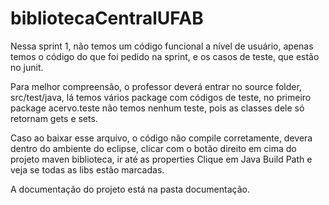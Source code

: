 # bibliotecaCentralUFAB

Nessa sprint 1, não temos um código funcional a nível de usuário, apenas temos o código do que foi pedido na sprint, e os casos de teste, que estão no junit. 

Para melhor compreensão, o professor deverá entrar no source folder, src/test/java, lá temos vários package com códigos de teste, no primeiro package acervo.teste não temos nenhum teste, pois as classes dele só retornam gets e sets. 

Caso ao baixar esse arquivo, o código não compile corretamente, devera dentro do ambiente do eclipse, clicar com o botão direito em cima 
do projeto maven biblioteca, ir até as properties Clique em Java Build Path e veja se todas as libs estão marcadas.

A documentação do projeto está na pasta documentação. 




